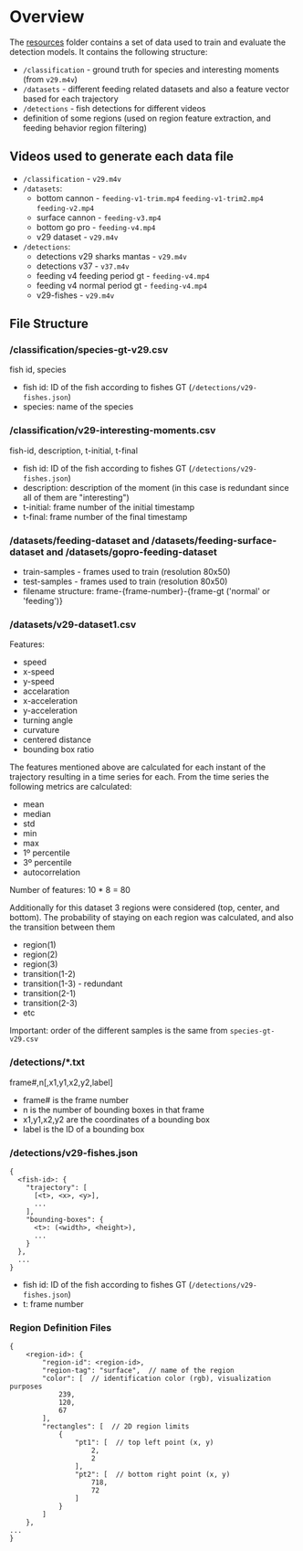 # Overview

The [resources](https://github.com/goncaloadolfo/fish-behavior-detection/tree/main/src/behavior-detection-module/resources) folder contains a set of data used to 
train and evaluate the detection models. It contains the following structure:
- `/classification` - ground truth for species and interesting moments (from `v29.m4v`)
- `/datasets` - different feeding related datasets and also a feature vector based for each trajectory
- `/detections` - fish detections for different videos
- definition of some regions (used on region feature extraction, and feeding behavior region filtering)


## Videos used to generate each data file
  
- `/classification` - `v29.m4v`
- `/datasets`:
  - bottom cannon - `feeding-v1-trim.mp4` `feeding-v1-trim2.mp4` `feeding-v2.mp4`
  - surface cannon - `feeding-v3.mp4`
  - bottom go pro - `feeding-v4.mp4`
  - v29 dataset - `v29.m4v`
- `/detections`: 
  - detections v29 sharks mantas - `v29.m4v`
  - detections v37 - `v37.m4v`
  - feeding v4 feeding period gt - `feeding-v4.mp4`
  - feeding v4 normal period gt - `feeding-v4.mp4`
  - v29-fishes - `v29.m4v`


## File Structure

### /classification/species-gt-v29.csv
fish id, species
- fish id: ID of the fish according to fishes GT (`/detections/v29-fishes.json`)
- species: name of the species


### /classification/v29-interesting-moments.csv
fish-id, description, t-initial, t-final
- fish id: ID of the fish according to fishes GT (`/detections/v29-fishes.json`)
- description: description of the moment (in this case is redundant since all of them are "interesting")
- t-initial: frame number of the initial timestamp
- t-final: frame number of the final timestamp


### /datasets/feeding-dataset and /datasets/feeding-surface-dataset and /datasets/gopro-feeding-dataset
- train-samples - frames used to train (resolution 80x50)
- test-samples - frames used to train (resolution 80x50)
- filename structure: frame-{frame-number}-{frame-gt ('normal' or 'feeding')}


### /datasets/v29-dataset1.csv

Features: 
- speed
- x-speed
- y-speed
- accelaration
- x-acceleration
- y-acceleration
- turning angle
- curvature
- centered distance
- bounding box ratio

The features mentioned above are calculated for each instant of the trajectory resulting in a time series for each.
From the time series the following metrics are calculated:
- mean
- median
- std
- min
- max
- 1º percentile
- 3º percentile
- autocorrelation

Number of features: 10 * 8 = 80

Additionally for this dataset 3 regions were considered (top, center, and bottom). The probability of staying on each region was calculated, 
and also the transition between them
- region(1)
- region(2)
- region(3)
- transition(1-2)
- transition(1-3) - redundant
- transition(2-1)
- transition(2-3)
- etc

Important: order of the different samples is the same from `species-gt-v29.csv`


###  /detections/*.txt

frame#,n[,x1,y1,x2,y2,label]

- frame# is the frame number
- n is the number of bounding boxes in that frame
- x1,y1,x2,y2 are the coordinates of a bounding box
- label is the ID of a bounding box


### /detections/v29-fishes.json

```
{
  <fish-id>: {
    "trajectory": [
      [<t>, <x>, <y>],
      ...
    ],
    "bounding-boxes": {
      <t>: (<width>, <height>),
      ...
    }
  },
  ...
}
```

- fish id: ID of the fish according to fishes GT (`/detections/v29-fishes.json`)
- t: frame number

### Region Definition Files

```
{
    <region-id>: {
        "region-id": <region-id>,
        "region-tag": "surface",  // name of the region
        "color": [  // identification color (rgb), visualization purposes
            239,
            120,
            67
        ],
        "rectangles": [  // 2D region limits
            {
                "pt1": [  // top left point (x, y)
                    2,
                    2
                ],
                "pt2": [  // bottom right point (x, y)
                    718,
                    72
                ]
            }
        ]
    },
...
}
```

